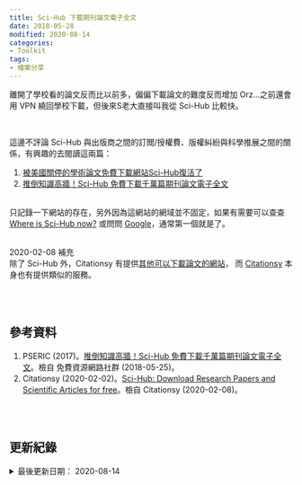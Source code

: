```yaml
---
title: Sci-Hub 下載期刊論文電子全文 
date: 2018-05-28
modified: 2020-08-14
categories:
- Toolkit
tags:
- 檔案分享
--- 
```


離開了學校看的論文反而比以前多，偏偏下載論文的難度反而增加 Orz...之前還會用 VPN 繞回學校下載，但後來S老大直接叫我從 Sci-Hub 比較快。
<!--more-->
<br>

這邊不評論 Sci-Hub 與出版商之間的訂閲/授權費、版權糾紛與科學推展之間的關係，有興趣的去閱讀這兩篇：
1. [被美國關停的學術論文免費下載網站Sci-Hub復活了](https://theinitium.com/article/20160225-dailynews-sci-hub/)
2. [推倒知識高牆！Sci-Hub 免費下載千萬篇期刊論文電子全文](https://free.com.tw/sci-hub/)

<br> 只記錄一下網站的存在，另外因為這網站的網域並不固定，如果有需要可以查查 [Where is Sci-Hub now?](https://sci-hub.now.sh/) 或問問 [Google](https://www.google.com/search?rlz=1C1ASUM_enTW843TW843&ei=uOc-XuzQH8uWr7wPkriAmA8&q=sci-hub&oq=sci-hub&gs_l=psy-ab.3..0l10.3278.3278..3559...0.0..0.40.111.3......0....1..gws-wiz.......0i7i10i30j0i7i30.q_unyAihvd4&ved=0ahUKEwjsjJ3atcLnAhVLy4sBHRIcAPMQ4dUDCAs&uact=5)，通常第一個就是了。
 
<br> 
 
<div class="alert info"> 
<div class="head">2020-02-08 補充</div>
除了 Sci-Hub 外，Citationsy 有提供<a href="https://citationsy.com/blog/download-research-papers-scientific-articles-free-scihub/">其他可以下載論文的網站</a>， 而 <a href="https://citationsy.com/">Citationsy</a> 本身也有提供類似的服務。
</div>


<br><br> 

## 參考資料 
1. PSERIC (2017)。[推倒知識高牆！Sci-Hub 免費下載千萬篇期刊論文電子全文](https://free.com.tw/sci-hub/)。檢自 免費資源網路社群 (2018-05-25)。
2. Citationsy (2020-02-02)。[Sci-Hub: Download Research Papers and Scientific Articles for free](https://citationsy.com/blog/download-research-papers-scientific-articles-free-scihub/)。檢自 Citationsy (2020-02-08)。


<br><br> 

## 更新紀錄
<details>
  <summary>最後更新日期： 2020-08-14</summary>
  <ul class="timestamp">
      <li>2020-08-14 更新 Where is Sci-Hub now? 連結</li>
    　<li>2018-05-28 發布</li>
  </ul>
</details>